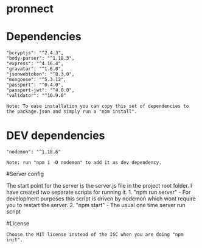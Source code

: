 # pronnect

# Dependencies

    "bcryptjs": "^2.4.3",
    "body-parser": "^1.18.3",
    "express": "^4.16.4",
    "gravatar": "^1.6.0",
    "jsonwebtoken": "^8.3.0",
    "mongoose": "^5.3.12",
    "passport": "^0.4.0",
    "passport-jwt": "^4.0.0",
    "validator": "^10.9.0"

    Note: To ease installation you can copy this set of dependencies to the package.json and simply run a "npm install".

# DEV dependencies

    "nodemon": "^1.18.6"

    Note: run "npm i -D nodemon" to add it as dev dependency.

#Server config
  
 The start point for the server is the server.js file in the project root folder. I have created two separate scripts for running it. 1. "npm run server" - For development purposes this script is driven by nodemon which wont require you to restart the server. 2. "npm start" - The usual one time server run script

#License

    Choose the MIT license instead of the ISC when you are doing "npm init".
